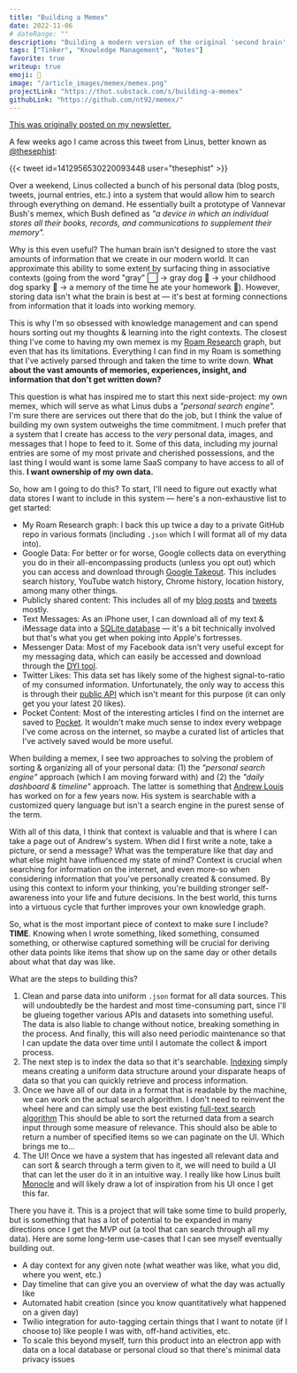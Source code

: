 ```yaml
---
title: "Building a Memex"
date: 2022-11-06
# dateRange: ""
description: "Building a modern version of the original 'second brain' by synthezing multiple data sources together into a cohesive system to search through my cruft of information."
tags: ["Tinker", "Knowledge Management", "Notes"]
favorite: true
writeup: true
emoji: 🧠
image: "/article_images/memex/memex.png"
projectLink: "https://thot.substack.com/s/building-a-memex"
githubLink: "https://github.com/nt92/memex/"
---
```


[This was originally posted on my newsletter.](https://tinyletter.com/nikhilthota/letters/s02-e05-on-booling-knowledge-management-tooling)

A few weeks ago I came across this tweet from Linus, better known as [@thesephist](https://twitter.com/thesephist):

{{< tweet id=1412956530220093448 user="thesephist" >}}

Over a weekend, Linus collected a bunch of his personal data (blog posts, tweets, journal entries, etc.) into a system that would allow him to search through everything on demand. He essentially built a prototype of Vannevar Bush's memex, which Bush defined as *"a device in which an individual stores all their books, records, and communications to supplement their memory".*

Why is this even useful? The human brain isn't designed to store the vast amounts of information that we create in our modern world. It can approximate this ability to some extent by surfacing thing in associative contexts (going from the word "gray" ⬜️ -> gray dog 🐩 -> your childhood dog sparky 🥺 -> a memory of the time he ate your homework 🧾). However, storing data isn't what the brain is best at — it's best at forming connections from information that it loads into working memory.

This is why I'm so obsessed with knowledge management and can spend hours sorting out my thoughts & learning into the right contexts. The closest thing I've come to having my own memex is my [Roam Research](https://roamresearch.com/) graph, but even that has its limitations. Everything I can find in my Roam is something that I've actively parsed through and taken the time to write down. **What about the vast amounts of memories, experiences, insight, and information that don't get written down?**

This question is what has inspired me to start this next side-project: my own memex, which will serve as what Linus dubs a *"personal search engine".* I'm sure there are services out there that do the job, but I think the value of building my own system outweighs the time commitment. I much prefer that a system that I create has access to the *very* personal data, images, and messages that I hope to feed to it. Some of this data, including my journal entries are some of my most private and cherished possessions, and the last thing I would want is some lame SaaS company to have access to all of this. **I want ownership of my own data.**

So, how am I going to do this? To start, I'll need to figure out exactly what data stores I want to include in this system — here's a non-exhaustive list to get started:

* My Roam Research graph: I back this up twice a day to a private GitHub repo in various formats (including `.json` which I will format all of my data into).
* Google Data: For better or for worse, Google collects data on everything you do in their all-encompassing products (unless you opt out) which you can access and download through [Google Takeout](https://takeout.google.com/). This includes search history, YouTube watch history, Chrome history, location history, among many other things.
* Publicly shared content: This includes all of my [blog posts](https://nikhilthota.com/) and [tweets](https://twitter.com/nikhilthota) mostly.
* Text Messages: As an iPhone user, I can download all of my text & iMessage data into a [SQLite database](https://spin.atomicobject.com/2020/05/22/search-imessage-sql/) — it's a bit technically involved but that's what you get when poking into Apple's fortresses.
* Messenger Data: Most of my Facebook data isn't very useful except for my messaging data, which can easily be accessed and download through the [DYI tool](https://www.facebook.com/dyi/).
* Twitter Likes: This data set has likely some of the highest signal-to-ratio of my consumed information. Unfortunately, the only way to access this is through their [public API](https://developer.twitter.com/en/docs/twitter-api/v1/tweets/post-and-engage/api-reference/get-favorites-list) which isn't meant for this purpose (it can only get you your latest 20 likes).
* Pocket Content: Most of the interesting articles I find on the internet are saved to [Pocket](https://getpocket.com/). It wouldn't make much sense to index every webpage I've come across on the internet, so maybe a curated list of articles that I've actively saved would be more useful.

When building a memex, I see two approaches to solving the problem of sorting & organizing all of your personal data: (1) the *"personal search engine"* approach (which I am moving forward with) and (2) the *"daily dashboard & timeline"* approach. The latter is something that [Andrew Louis](https://hyfen.net/memex) has worked on for a few years now. His system is searchable with a customized query language but isn't a search engine in the purest sense of the term.

With all of this data, I think that context is valuable and that is where I can take a page out of Andrew's system. When did I first write a note, take a picture, or send a message? What was the temperature like that day and what else might have influenced my state of mind? Context is crucial when searching for information on the internet, and even more-so when considering information that you've personally created & consumed. By using this context to inform your thinking, you're building stronger self-awareness into your life and future decisions. In the best world, this turns into a virtuous cycle that further improves your own knowledge graph.

So, what is the most important piece of context to make sure I include? **TIME**. Knowing when I wrote something, liked something, consumed something, or otherwise captured something will be crucial for deriving other data points like items that show up on the same day or other details about what that day was like.

What are the steps to building this?

1. Clean and parse data into uniform `.json` format for all data sources. This will undoubtedly be the hardest and most time-consuming part, since I'll be glueing together various APIs and datasets into something useful. The data is also liable to change without notice, breaking something in the process. And finally, this will also need periodic maintenance so that I can update the data over time until I automate the collect & import process.
2. The next step is to index the data so that it's searchable. [Indexing](https://sibelius.substack.com/p/human-search-engine) simply means creating a uniform data structure around your disparate heaps of data so that you can quickly retrieve and process information.
3. Once we have all of our data in a format that is readable by the machine, we can work on the actual search algorithm. I don't need to reinvent the wheel here and can simply use the best existing [full-text search algorithm](https://en.wikipedia.org/wiki/Full-text_search) This should be able to sort the returned data from a search input through some measure of relevance. This should also be able to return a number of specified items so we can paginate on the UI. Which brings me to...
4. The UI! Once we have a system that has ingested all relevant data and can sort & search through a term given to it, we will need to build a UI that can let the user do it in an intuitive way. I really like how Linus built [Monocle](https://monocle.surge.sh/) and will likely draw a lot of inspiration from his UI once I get this far.

There you have it. This is a project that will take some time to build properly, but is something that has a lot of potential to be expanded in many directions once I get the MVP out (a tool that can search through all my data). Here are some long-term use-cases that I can see myself eventually building out.

* A day context for any given note (what weather was like, what you did, where you went, etc.)
* Day timeline that can give you an overview of what the day was actually like
* Automated habit creation (since you know quantitatively what happened on a given day)
* Twilio integration for auto-tagging certain things that I want to notate (if I choose to) like people I was with, off-hand activities, etc.
* To scale this beyond myself, turn this product into an electron app with data on a local database or personal cloud so that there's minimal data privacy issues
